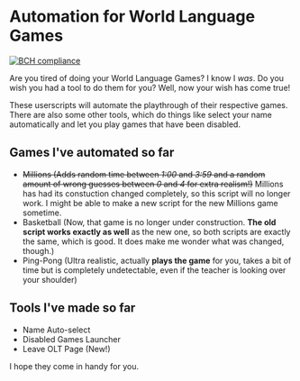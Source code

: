 # Automation for World Language Games

[![BCH compliance](https://bettercodehub.com/edge/badge/engel03455/Automation-for-World-Language-Games?branch=main)](https://bettercodehub.com/)

Are you tired of doing your World Language Games? I know I *was*. Do you wish you had a tool to do them for you? Well, now your wish has come true!

These userscripts will automate the playthrough of their respective games.
There are also some other tools, which do things like select your name automatically and let you play games that have been disabled.

## Games I've automated so far

- ~~Millions (Adds random time between *1:00* and *3:59* and a random amount of wrong guesses between *0* and *4* for extra realism!)~~ Millions has had its constuction changed completely, so this script will no longer work. I might be able to make a new script for the new Millions game sometime.
- Basketball (Now, that game is no longer under construction. **The old script works exactly as well** as the new one, so both scripts are exactly the same, which is good. It does make me wonder what was changed, though.)
- Ping-Pong (Ultra realistic, actually **plays the game** for you, takes a bit of time but is completely undetectable, even if the teacher is looking over your shoulder)

## Tools I've made so far

- Name Auto-select
- Disabled Games Launcher
- Leave OLT Page (New!)

I hope they come in handy for you.

